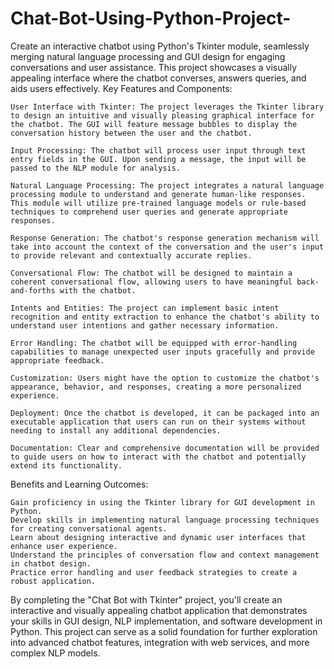 # Chat-Bot-Using-Python-Project-
Create an interactive chatbot using Python's Tkinter module, seamlessly merging natural language processing and GUI design for engaging conversations and user assistance. This project showcases a visually appealing interface where the chatbot converses, answers queries, and aids users effectively.
Key Features and Components:

    User Interface with Tkinter: The project leverages the Tkinter library to design an intuitive and visually pleasing graphical interface for the chatbot. The GUI will feature message bubbles to display the conversation history between the user and the chatbot.

    Input Processing: The chatbot will process user input through text entry fields in the GUI. Upon sending a message, the input will be passed to the NLP module for analysis.

    Natural Language Processing: The project integrates a natural language processing module to understand and generate human-like responses. This module will utilize pre-trained language models or rule-based techniques to comprehend user queries and generate appropriate responses.

    Response Generation: The chatbot's response generation mechanism will take into account the context of the conversation and the user's input to provide relevant and contextually accurate replies.

    Conversational Flow: The chatbot will be designed to maintain a coherent conversational flow, allowing users to have meaningful back-and-forths with the chatbot.

    Intents and Entities: The project can implement basic intent recognition and entity extraction to enhance the chatbot's ability to understand user intentions and gather necessary information.

    Error Handling: The chatbot will be equipped with error-handling capabilities to manage unexpected user inputs gracefully and provide appropriate feedback.

    Customization: Users might have the option to customize the chatbot's appearance, behavior, and responses, creating a more personalized experience.

    Deployment: Once the chatbot is developed, it can be packaged into an executable application that users can run on their systems without needing to install any additional dependencies.

    Documentation: Clear and comprehensive documentation will be provided to guide users on how to interact with the chatbot and potentially extend its functionality.

Benefits and Learning Outcomes:

    Gain proficiency in using the Tkinter library for GUI development in Python.
    Develop skills in implementing natural language processing techniques for creating conversational agents.
    Learn about designing interactive and dynamic user interfaces that enhance user experience.
    Understand the principles of conversation flow and context management in chatbot design.
    Practice error handling and user feedback strategies to create a robust application.

By completing the "Chat Bot with Tkinter" project, you'll create an interactive and visually appealing chatbot application that demonstrates your skills in GUI design, NLP implementation, and software development in Python. This project can serve as a solid foundation for further exploration into advanced chatbot features, integration with web services, and more complex NLP models.
